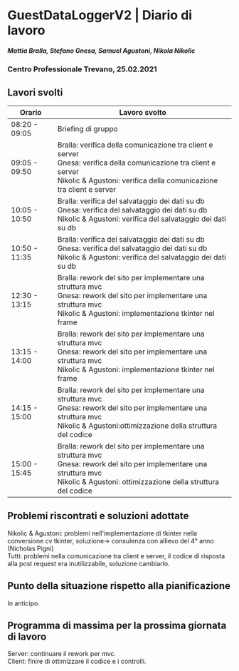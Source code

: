 # GuestDataLoggerV2 | Diario di lavoro
##### Mattia Bralla, Stefano Gnesa, Samuel Agustoni, Nikola Nikolic
### Centro Professionale Trevano, 25.02.2021

## Lavori svolti


|Orario        |Lavoro svolto                            |
|--------------|-----------------------------------------|
|08:20 - 09:05 | Briefing di gruppo |
|09:05 - 09:50 | Bralla: verifica della comunicazione tra client e server<br>Gnesa: verifica della comunicazione tra client e server<br>Nikolic & Agustoni: verifica della comunicazione tra client e server |
|10:05 - 10:50 | Bralla: verifica del salvataggio dei dati su db<br>Gnesa: verifica del salvataggio dei dati su db<br>Nikolic & Agustoni: verifica del salvataggio dei dati su db|
|10:50 - 11:35 | Bralla: verifica del salvataggio dei dati su db<br>Gnesa: verifica del salvataggio dei dati su db<br>Nikolic & Agustoni: verifica del salvataggio dei dati su db|
|12:30 - 13:15 | Bralla: rework del sito per implementare una struttura mvc<br>Gnesa:  rework del sito per implementare una struttura mvc<br>Nikolic & Agustoni: implementazione tkinter nel frame |
|13:15 - 14:00 | Bralla: rework del sito per implementare una struttura mvc<br>Gnesa: rework del sito per implementare una struttura mvc<br>Nikolic & Agustoni: implementazione tkinter nel frame|
|14:15 - 15:00 | Bralla: rework del sito per implementare una struttura mvc<br>Gnesa: rework del sito per implementare una struttura mvc<br>Nikolic & Agustoni:ottimizzazione della struttura del codice |
|15:00 - 15:45 | Bralla: rework del sito per implementare una struttura mvc<br>Gnesa: rework del sito per implementare una struttura mvc<br>Nikolic & Agustoni: ottimizzazione della struttura del codice|
##  Problemi riscontrati e soluzioni adottate
Nikolic & Agustoni: problemi nell'implementazione di tkinter nella conversione cv tkinter, soluzione-> consulenza con allievo del 4° anno (Nicholas Pigni)<br>
Tutti: problemi nella comunicazione tra client e server, il codice di risposta alla post request era inutilizzabile, soluzione cambiarlo.

##  Punto della situazione rispetto alla pianificazione
In anticipo.

## Programma di massima per la prossima giornata di lavoro
Server: continuare il rework per mvc. <br>
Client: finire di ottimizzare il codice e i controlli.

